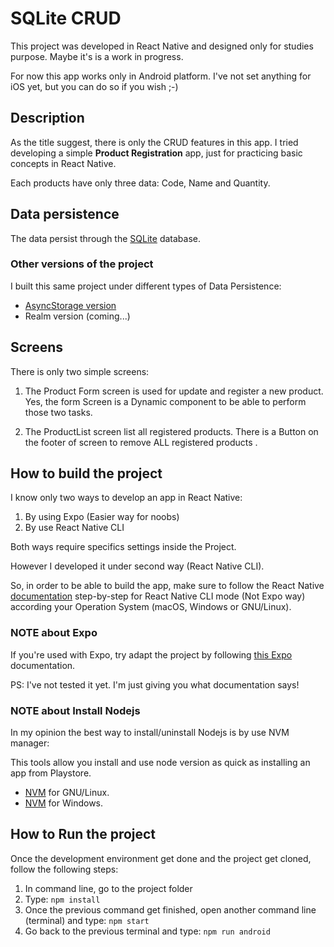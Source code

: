 # SQLite CRUD

This project was developed in React Native and designed only for studies purpose.
Maybe it's is a work in progress.

For now this app works only in Android platform. I've not set anything for iOS yet, but you can do so if you wish ;-)


## Description

As the title suggest, there is only the CRUD features in this app.
I tried developing a simple **Product Registration** app, just for practicing basic concepts in React Native.

Each products have only three data: Code, Name and Quantity.


## Data persistence

The data persist through the [SQLite](https://www.npmjs.com/package/react-native-sqlite-storage) database.

### Other versions of the project

I built this same project under different types of Data Persistence:

- [AsyncStorage version](https://github.com/becauro/ReactNative_CRUD_AsyncStorage)
- Realm version (coming...) 


## Screens

There is only two simple screens:

1. The Product Form screen is used for update and register a new product. Yes, the form Screen is a Dynamic component to be able to perform those two tasks.

2. The ProductList screen list all registered products.
There is a Button on the footer of screen to remove ALL registered products .

## How to build the project


I know only two ways to develop an app in React Native:

1. By using Expo (Easier way for noobs)
2. By use React Native CLI

Both ways require specifics settings inside the Project.

However I developed it under second way (React Native CLI).

So, in order to be able to build the app, make sure to follow the React Native [documentation](https://reactnative.dev/docs/environment-setup#development-os) step-by-step for React Native CLI mode (Not Expo way) according your Operation System (macOS, Windows or GNU/Linux).

### NOTE about Expo

If you're used with Expo, try adapt the project by following [this Expo](https://docs.expo.dev/bare/installing-expo-modules/) documentation. 

PS: I've not tested it yet. I'm just giving you what documentation says!


### NOTE about Install Nodejs

In my opinion the best way to install/uninstall Nodejs is by use NVM manager:

This tools allow you install and use node version as quick as installing an app from Playstore.

- [NVM](https://github.com/nvm-sh/nvm#important-notes) for GNU/Linux.
- [NVM](https://github.com/coreybutler/nvm-windows) for Windows.



## How to Run the project

Once the development environment get done and the project get cloned, follow the following steps:

1. In command line, go to the project folder
2. Type: `npm install`
3. Once the previous command get finished, open another command line (terminal) and type: `npm start`
4. Go back to the previous terminal and type: `npm run android`



